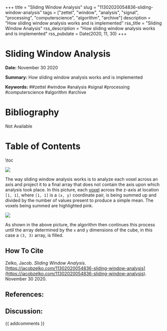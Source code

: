 +++
title = "Sliding Window Analysis"
slug = "11302020054836-sliding-window-analysis"
tags = ["zettel", "window", "analysis", "signal", "processing", "computerscience", "algorithm", "archive"]
description = "How sliding window analysis works and is implemented"
rss_title = "Sliding Window Analysis"
rss_description = "How sliding window analysis works and is implemented"
rss_pubdate = Date(2020, 11, 30)
+++



Sliding Window Analysis
=========

**Date:** November 30 2020

**Summary:** How sliding window analysis works and is implemented

**Keywords:** ##zettel #window #analysis #signal #processing #computerscience #algorithm #archive

Bibliography
==========

Not Available

Table of Contents
=========

\toc

![](11302020061716.png)

The way sliding window analysis works is to analyze each voxel across an axis and project it to a final array that does not contain the axis upon which analysis took place. In this picture, each [voxel](https://jacobzelko.com/11302020054820-voxel) across the z-axis at location `[1, 1]`, where `[1, 1]` is a `(x, y)` coordinate pair, is being summed up and divided by the number of values present to produce a simple mean. The voxels being summed are highlighted pink.

![](11302020062728.png)

As shown in the above picture, the algorithm then continues this process until the array determined by the `x` and `y` dimensions of the cube, in this case a `(3, 3)` array, is filled.
## How To Cite

 Zelko, Jacob. _Sliding Window Analysis_. [https://jacobzelko.com/11302020054836-sliding-window-analysis](https://jacobzelko.com/11302020054836-sliding-window-analysis). November 30 2020.
## References:
## Discussion: 

{{ addcomments }}
